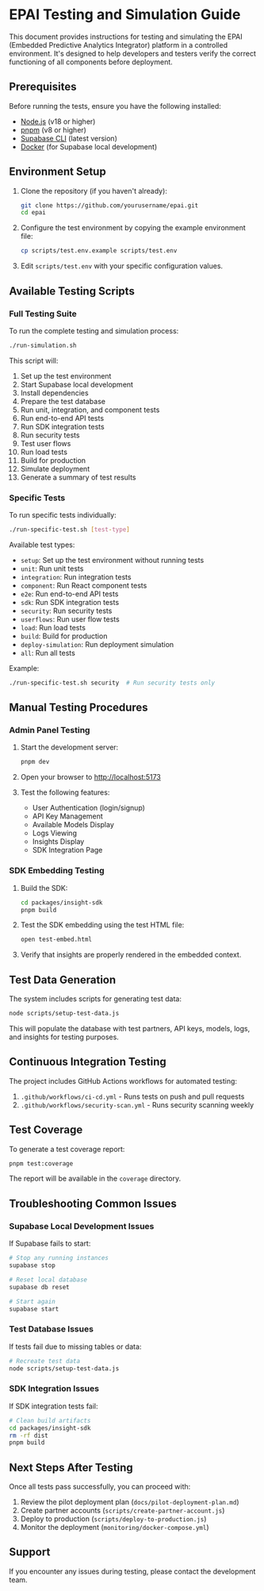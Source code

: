# EPAI Testing and Simulation Guide

This document provides instructions for testing and simulating the EPAI (Embedded Predictive Analytics Integrator) platform in a controlled environment. It's designed to help developers and testers verify the correct functioning of all components before deployment.

## Prerequisites

Before running the tests, ensure you have the following installed:

- [Node.js](https://nodejs.org/) (v18 or higher)
- [pnpm](https://pnpm.io/installation) (v8 or higher)
- [Supabase CLI](https://supabase.com/docs/guides/cli) (latest version)
- [Docker](https://www.docker.com/products/docker-desktop/) (for Supabase local development)

## Environment Setup

1. Clone the repository (if you haven't already):
   ```bash
   git clone https://github.com/yourusername/epai.git
   cd epai
   ```

2. Configure the test environment by copying the example environment file:
   ```bash
   cp scripts/test.env.example scripts/test.env
   ```

3. Edit `scripts/test.env` with your specific configuration values.

## Available Testing Scripts

### Full Testing Suite

To run the complete testing and simulation process:

```bash
./run-simulation.sh
```

This script will:
1. Set up the test environment
2. Start Supabase local development
3. Install dependencies
4. Prepare the test database
5. Run unit, integration, and component tests
6. Run end-to-end API tests
7. Run SDK integration tests
8. Run security tests
9. Test user flows
10. Run load tests
11. Build for production
12. Simulate deployment
13. Generate a summary of test results

### Specific Tests

To run specific tests individually:

```bash
./run-specific-test.sh [test-type]
```

Available test types:
- `setup`: Set up the test environment without running tests
- `unit`: Run unit tests
- `integration`: Run integration tests
- `component`: Run React component tests
- `e2e`: Run end-to-end API tests
- `sdk`: Run SDK integration tests
- `security`: Run security tests
- `userflows`: Run user flow tests
- `load`: Run load tests
- `build`: Build for production
- `deploy-simulation`: Run deployment simulation
- `all`: Run all tests

Example:
```bash
./run-specific-test.sh security  # Run security tests only
```

## Manual Testing Procedures

### Admin Panel Testing

1. Start the development server:
   ```bash
   pnpm dev
   ```

2. Open your browser to [http://localhost:5173](http://localhost:5173)

3. Test the following features:
   - User Authentication (login/signup)
   - API Key Management
   - Available Models Display
   - Logs Viewing
   - Insights Display
   - SDK Integration Page

### SDK Embedding Testing

1. Build the SDK:
   ```bash
   cd packages/insight-sdk
   pnpm build
   ```

2. Test the SDK embedding using the test HTML file:
   ```bash
   open test-embed.html
   ```

3. Verify that insights are properly rendered in the embedded context.

## Test Data Generation

The system includes scripts for generating test data:

```bash
node scripts/setup-test-data.js
```

This will populate the database with test partners, API keys, models, logs, and insights for testing purposes.

## Continuous Integration Testing

The project includes GitHub Actions workflows for automated testing:

1. `.github/workflows/ci-cd.yml` - Runs tests on push and pull requests
2. `.github/workflows/security-scan.yml` - Runs security scanning weekly

## Test Coverage

To generate a test coverage report:

```bash
pnpm test:coverage
```

The report will be available in the `coverage` directory.

## Troubleshooting Common Issues

### Supabase Local Development Issues

If Supabase fails to start:

```bash
# Stop any running instances
supabase stop

# Reset local database
supabase db reset

# Start again
supabase start
```

### Test Database Issues

If tests fail due to missing tables or data:

```bash
# Recreate test data
node scripts/setup-test-data.js
```

### SDK Integration Issues

If SDK integration tests fail:

```bash
# Clean build artifacts
cd packages/insight-sdk
rm -rf dist
pnpm build
```

## Next Steps After Testing

Once all tests pass successfully, you can proceed with:

1. Review the pilot deployment plan (`docs/pilot-deployment-plan.md`)
2. Create partner accounts (`scripts/create-partner-account.js`)
3. Deploy to production (`scripts/deploy-to-production.js`)
4. Monitor the deployment (`monitoring/docker-compose.yml`)

## Support

If you encounter any issues during testing, please contact the development team. 